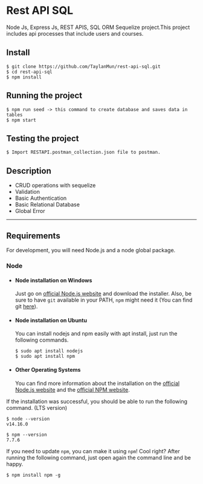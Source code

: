 # Rest API SQL

Node Js, Express Js, REST APIS, SQL ORM Sequelize project.This project includes api processes that include users and courses.

## Install
    $ git clone https://github.com/TaylanMun/rest-api-sql.git
    $ cd rest-api-sql
    $ npm install

## Running the project
    $ npm run seed -> this command to create database and saves data in tables
    $ npm start

## Testing the project
    $ Import RESTAPI.postman_collection.json file to postman.

## Description
- CRUD operations with sequelize
- Validation
- Basic Authentication
- Basic Relational Database
- Global Error

---
## Requirements

For development, you will need Node.js and a node global package.

### Node
- #### Node installation on Windows

  Just go on [official Node.js website](https://nodejs.org/) and download the installer.
Also, be sure to have `git` available in your PATH, `npm` might need it (You can find git [here](https://git-scm.com/)).

- #### Node installation on Ubuntu

  You can install nodejs and npm easily with apt install, just run the following commands.

      $ sudo apt install nodejs
      $ sudo apt install npm

- #### Other Operating Systems
  You can find more information about the installation on the [official Node.js website](https://nodejs.org/) and the [official NPM website](https://npmjs.org/).

If the installation was successful, you should be able to run the following command. (LTS version)

    $ node --version
    v14.16.0

    $ npm --version
    7.7.6

If you need to update `npm`, you can make it using `npm`! Cool right? After running the following command, just open again the command line and be happy.

    $ npm install npm -g